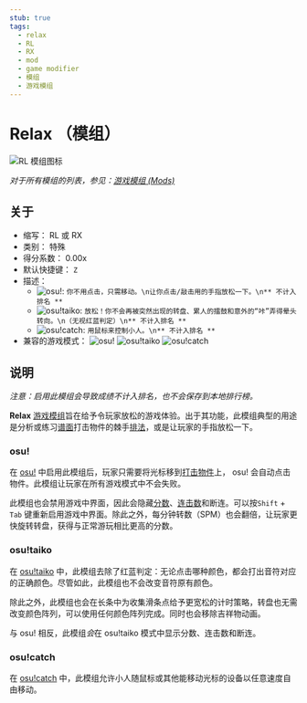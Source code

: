 ```yaml
---
stub: true
tags:
  - relax
  - RL
  - RX
  - mod
  - game modifier
  - 模组
  - 游戏模组
---
```


# Relax （模组）

![RL 模组图标](/wiki/shared/mods/RL.png "Relax (RL) 模组图标")

*对于所有模组的列表，参见：[游戏模组 (Mods)](/wiki/Gameplay/Game_modifier)*

## 关于

- 缩写： RL 或 RX
- 类别： 特殊
- 得分系数： 0.00x
- 默认快捷键： `Z`
- 描述：
  - ![][osu!]: `你不用点击，只需移动。\n让你点击/敲击用的手指放松一下。\n** 不计入排名 **`
  - ![][osu!taiko]: `放松！你不会再被突然出现的转盘、累人的擂鼓和意外的“咔”弄得晕头转向。\n（无视红蓝判定）\n** 不计入排名 **`
  - ![][osu!catch]: `用鼠标来控制小人。\n** 不计入排名 **`
- 兼容的游戏模式： ![][osu!] ![][osu!taiko] ![][osu!catch]

## 说明

*注意：启用此模组会导致成绩不计入排名，也不会保存到本地排行榜。*

**Relax** [游戏模组](/wiki/Gameplay/Game_modifier)旨在给予令玩家放松的游戏体验。出于其功能，此模组典型的用途是分析或练习[谱面](/wiki/Beatmap)打击物件的棘手[排法](/wiki/Beatmap/Pattern)，或是让玩家的手指放松一下。

### osu!

在 [osu!](/wiki/Game_mode/osu!) 中启用此模组后，玩家只需要将光标移到[打击物件](/wiki/Gameplay/Hit_object)上， osu! 会自动点击物件。此模组让玩家在所有游戏模式中不会失败。

此模组也会禁用游戏中界面，因此会隐藏[分数](/wiki/Gameplay/Score)、[连击数](/wiki/Beatmapping/Combo)和断连。可以按`Shift` + `Tab` 键重新启用游戏中界面。除此之外，每分钟转数（SPM）也会翻倍，让玩家更快旋转转盘，获得与正常游玩相比更高的分数。

### osu!taiko

在 [osu!taiko](/wiki/Game_mode/osu!taiko) 中，此模组去除了红蓝判定：无论点击哪种颜色，都会打出音符对应的正确颜色。尽管如此，此模组也不会改变音符原有颜色。

除此之外，此模组也会在长条中为收集滑条点给予更宽松的计时策略，转盘也无需改变颜色阵列，可以使用任何颜色阵列完成。同时也会移除吉祥物动画。

与 osu! 相反，此模组*会*在 osu!taiko 模式中显示分数、连击数和断连。

### osu!catch

在 [osu!catch](/wiki/Game_mode/osu!catch) 中，此模组允许小人随鼠标或其他能移动光标的设备以任意速度自由移动。

[osu!]: /wiki/shared/mode/osu.png "osu!"
[osu!taiko]: /wiki/shared/mode/taiko.png "osu!taiko"
[osu!catch]: /wiki/shared/mode/catch.png "osu!catch"
